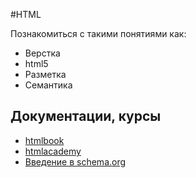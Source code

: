 #HTML

Познакомиться с такими понятиями как:
- Верстка
- html5
- Разметка
- Семантика


## Документации, курсы
- [htmlbook](http://htmlbook.ru/)
- [htmlacademy](https://htmlacademy.ru/)
- [Введение в schema.org](https://yandex.ru/support/webmaster/schema-org/intro-schema-org.xml)
